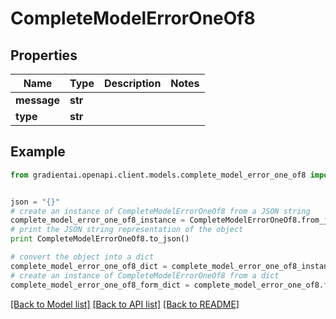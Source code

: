 # CompleteModelErrorOneOf8


## Properties
Name | Type | Description | Notes
------------ | ------------- | ------------- | -------------
**message** | **str** |  | 
**type** | **str** |  | 

## Example

```python
from gradientai.openapi.client.models.complete_model_error_one_of8 import CompleteModelErrorOneOf8


json = "{}"
# create an instance of CompleteModelErrorOneOf8 from a JSON string
complete_model_error_one_of8_instance = CompleteModelErrorOneOf8.from_json(json)
# print the JSON string representation of the object
print CompleteModelErrorOneOf8.to_json()

# convert the object into a dict
complete_model_error_one_of8_dict = complete_model_error_one_of8_instance.to_dict()
# create an instance of CompleteModelErrorOneOf8 from a dict
complete_model_error_one_of8_form_dict = complete_model_error_one_of8.from_dict(complete_model_error_one_of8_dict)
```
[[Back to Model list]](../README.md#documentation-for-models) [[Back to API list]](../README.md#documentation-for-api-endpoints) [[Back to README]](../README.md)


